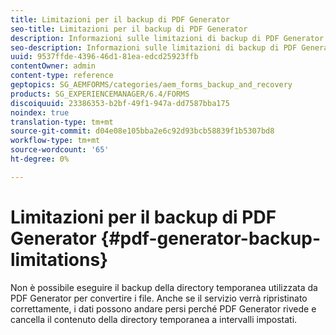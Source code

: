 ```yaml
---
title: Limitazioni per il backup di PDF Generator
seo-title: Limitazioni per il backup di PDF Generator
description: Informazioni sulle limitazioni di backup di PDF Generator.
seo-description: Informazioni sulle limitazioni di backup di PDF Generator.
uuid: 9537ffde-4396-46d1-81ea-edcd25923ffb
contentOwner: admin
content-type: reference
geptopics: SG_AEMFORMS/categories/aem_forms_backup_and_recovery
products: SG_EXPERIENCEMANAGER/6.4/FORMS
discoiquuid: 23386353-b2bf-49f1-947a-dd7587bba175
noindex: true
translation-type: tm+mt
source-git-commit: d04e08e105bba2e6c92d93bcb58839f1b5307bd8
workflow-type: tm+mt
source-wordcount: '65'
ht-degree: 0%

---
```



# Limitazioni per il backup di PDF Generator {#pdf-generator-backup-limitations}

Non è possibile eseguire il backup della directory temporanea utilizzata da PDF Generator per convertire i file. Anche se il servizio verrà ripristinato correttamente, i dati possono andare persi perché PDF Generator rivede e cancella il contenuto della directory temporanea a intervalli impostati.
